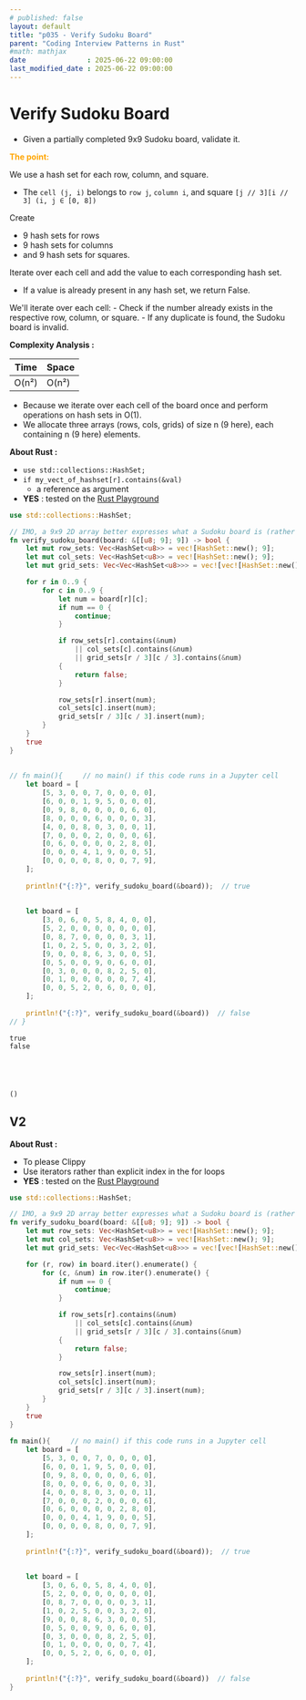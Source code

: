 ```yaml
---
# published: false
layout: default
title: "p035 - Verify Sudoku Board"
parent: "Coding Interview Patterns in Rust"
#math: mathjax
date               : 2025-06-22 09:00:00
last_modified_date : 2025-06-22 09:00:00
---
```


# Verify Sudoku Board

* Given a partially completed 9x9 Sudoku board, validate it.

<span style="color:orange"><b>The point:</b></span>    

We use a hash set for each row, column, and square.
* The `cell (j, i)` belongs to `row j`, `column i`, and square `[j // 3][i // 3] (i, j ∈ [0, 8])`

Create
* 9 hash sets for rows
* 9 hash sets for columns
* and 9 hash sets for squares.

Iterate over each cell and add the value to each corresponding hash set.
* If a value is already present in any hash set, we return False.

We'll iterate over each cell:
    - Check if the number already exists in the respective row, column, or square.
    - If any duplicate is found, the Sudoku board is invalid.


**Complexity Analysis :**

| Time | Space |
|------|-------|
| O(n²) | O(n²)  |

- Because we iterate over each cell of the board once and perform operations on hash sets in O(1).
- We allocate three arrays (rows, cols, grids) of size n (9 here), each containing n (9 here) elements.





**About Rust :**
* `use std::collections::HashSet;`
* `if my_vect_of_hashset[r].contains(&val)`
    * a reference as argument
* **YES** : tested on the [Rust Playground](https://play.rust-lang.org/)


<!-- <span style="color:red"><b>TODO : </b></span> 
* Add comments in the source code        
 -->


<!-- * <span style="color:lime"><b>Preferred solution?</b></span>      -->





```rust
use std::collections::HashSet;

// IMO, a 9x9 2D array better expresses what a Sudoku board is (rather than a list of lists)
fn verify_sudoku_board(board: &[[u8; 9]; 9]) -> bool {
    let mut row_sets: Vec<HashSet<u8>> = vec![HashSet::new(); 9];
    let mut col_sets: Vec<HashSet<u8>> = vec![HashSet::new(); 9];
    let mut grid_sets: Vec<Vec<HashSet<u8>>> = vec![vec![HashSet::new(); 3]; 3];

    for r in 0..9 {
        for c in 0..9 {
            let num = board[r][c];
            if num == 0 {
                continue;
            }

            if row_sets[r].contains(&num)
                || col_sets[c].contains(&num)
                || grid_sets[r / 3][c / 3].contains(&num)
            {
                return false;
            }

            row_sets[r].insert(num);
            col_sets[c].insert(num);
            grid_sets[r / 3][c / 3].insert(num);
        }
    }
    true
}
                
                
// fn main(){     // no main() if this code runs in a Jupyter cell 
    let board = [
        [5, 3, 0, 0, 7, 0, 0, 0, 0],
        [6, 0, 0, 1, 9, 5, 0, 0, 0],
        [0, 9, 8, 0, 0, 0, 0, 6, 0],
        [8, 0, 0, 0, 6, 0, 0, 0, 3],
        [4, 0, 0, 8, 0, 3, 0, 0, 1],
        [7, 0, 0, 0, 2, 0, 0, 0, 6],
        [0, 6, 0, 0, 0, 0, 2, 8, 0],
        [0, 0, 0, 4, 1, 9, 0, 0, 5],
        [0, 0, 0, 0, 8, 0, 0, 7, 9],
    ];
    
    println!("{:?}", verify_sudoku_board(&board));  // true
    
    
    let board = [
        [3, 0, 6, 0, 5, 8, 4, 0, 0],
        [5, 2, 0, 0, 0, 0, 0, 0, 0],
        [0, 8, 7, 0, 0, 0, 0, 3, 1],
        [1, 0, 2, 5, 0, 0, 3, 2, 0],
        [9, 0, 0, 8, 6, 3, 0, 0, 5],
        [0, 5, 0, 0, 9, 0, 6, 0, 0],
        [0, 3, 0, 0, 0, 8, 2, 5, 0],
        [0, 1, 0, 0, 0, 0, 0, 7, 4],
        [0, 0, 5, 2, 0, 6, 0, 0, 0],
    ];
    
    println!("{:?}", verify_sudoku_board(&board))  // false
// }
```

    true
    false





    ()



## V2 

**About Rust :**
* To please Clippy
* Use iterators rather than explicit index in the for loops
* **YES** : tested on the [Rust Playground](https://play.rust-lang.org/)



```rust
use std::collections::HashSet;

// IMO, a 9x9 2D array better expresses what a Sudoku board is (rather than a list of lists)
fn verify_sudoku_board(board: &[[u8; 9]; 9]) -> bool {
    let mut row_sets: Vec<HashSet<u8>> = vec![HashSet::new(); 9];
    let mut col_sets: Vec<HashSet<u8>> = vec![HashSet::new(); 9];
    let mut grid_sets: Vec<Vec<HashSet<u8>>> = vec![vec![HashSet::new(); 3]; 3];

    for (r, row) in board.iter().enumerate() {
        for (c, &num) in row.iter().enumerate() {
            if num == 0 {
                continue;
            }

            if row_sets[r].contains(&num)
                || col_sets[c].contains(&num)
                || grid_sets[r / 3][c / 3].contains(&num)
            {
                return false;
            }

            row_sets[r].insert(num);
            col_sets[c].insert(num);
            grid_sets[r / 3][c / 3].insert(num);
        }
    }
    true
}                
                
fn main(){     // no main() if this code runs in a Jupyter cell 
    let board = [
        [5, 3, 0, 0, 7, 0, 0, 0, 0],
        [6, 0, 0, 1, 9, 5, 0, 0, 0],
        [0, 9, 8, 0, 0, 0, 0, 6, 0],
        [8, 0, 0, 0, 6, 0, 0, 0, 3],
        [4, 0, 0, 8, 0, 3, 0, 0, 1],
        [7, 0, 0, 0, 2, 0, 0, 0, 6],
        [0, 6, 0, 0, 0, 0, 2, 8, 0],
        [0, 0, 0, 4, 1, 9, 0, 0, 5],
        [0, 0, 0, 0, 8, 0, 0, 7, 9],
    ];
    
    println!("{:?}", verify_sudoku_board(&board));  // true
    
    
    let board = [
        [3, 0, 6, 0, 5, 8, 4, 0, 0],
        [5, 2, 0, 0, 0, 0, 0, 0, 0],
        [0, 8, 7, 0, 0, 0, 0, 3, 1],
        [1, 0, 2, 5, 0, 0, 3, 2, 0],
        [9, 0, 0, 8, 6, 3, 0, 0, 5],
        [0, 5, 0, 0, 9, 0, 6, 0, 0],
        [0, 3, 0, 0, 0, 8, 2, 5, 0],
        [0, 1, 0, 0, 0, 0, 0, 7, 4],
        [0, 0, 5, 2, 0, 6, 0, 0, 0],
    ];
    
    println!("{:?}", verify_sudoku_board(&board))  // false
}
```

